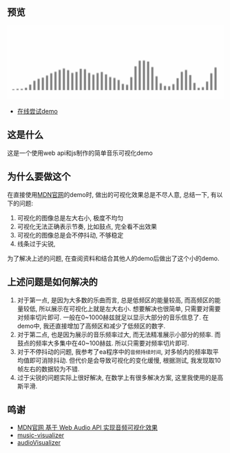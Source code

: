 ## 预览
![alt text](recording.gif)
- [在线尝试demo](https://zouyiqaq.github.io/js-music-visualization/)
## 这是什么
这是一个使用web api和js制作的简单音乐可视化demo
## 为什么要做这个
在直接使用[MDN官网](https://developer.mozilla.org/zh-CN/docs/Web/API/Web_Audio_API/Visualizations_with_Web_Audio_API)的demo时, 做出的可视化效果总是不尽人意, 总结一下, 有以下的问题:

1. 可视化的图像总是左大右小, 极度不均匀
2. 可视化无法正确表示节奏, 比如鼓点, 完全看不出效果
3. 可视化的图像总是会不停抖动, 不够稳定
4. 线条过于尖锐,

为了解决上述的问题, 在查阅资料和结合其他人的demo后做出了这个小的demo. 
## 上述问题是如何解决的
1. 对于第一点, 是因为大多数的乐曲而言, 总是低频区的能量较高, 而高频区的能量较低, 所以展示在可视化上就是左大右小. 想要解决也很简单, 只需要对需要对频率切片即可. 一般在0~1000赫兹就足以显示大部分的音乐信息了. 在demo中, 我还直接增加了高频区和减少了低频区的数字.
2. 对于第二点, 也是因为展示的音乐频率过大, 而无法精准展示小部分的频率. 而鼓点的频率大多集中在40~100赫兹. 所以只需要对频率切片即可. 
3. 对于不停抖动的问题, 我参考了ea程序中的`音频持续时间`, 对多帧内的频率取平均值即可消除抖动. 但代价是会导致可视化的变化缓慢, 根据测试, 我发现取10帧左右的数据较为不错.
4. 过于尖锐的问题实际上很好解决, 在数学上有很多解决方案, 这里我使用的是高斯平滑.

## 鸣谢
- [MDN官网 基于 Web Audio API 实现音频可视化效果](https://developer.mozilla.org/zh-CN/docs/Web/API/Web_Audio_API/Visualizations_with_Web_Audio_API)
- [music-visualizer](https://github.com/gg-1414/music-visualizer)
- [audioVisualizer](https://github.com/HTML50/audioVisualizer)